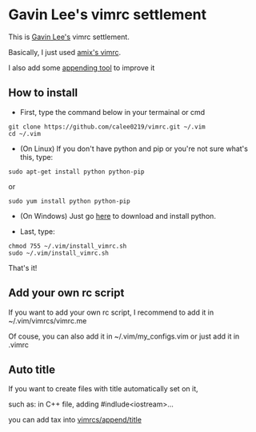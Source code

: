 # Gavin Lee's vimrc settlement

This is [Gavin Lee's](https://github.com/calee0219) vimrc settlement.

Basically, I just used [amix's vimrc](https://github.com/amix/vimrc).

I also add some [appending tool](append) to improve it

## How to install
* First, type the command below in your termainal or cmd
```shell
git clone https://github.com/calee0219/vimrc.git ~/.vim
cd ~/.vim
```

* (On Linux) If you don't have python and pip or you're not sure what's this, type:
```shell
sudo apt-get install python python-pip
```
or
```shell
sudo yum install python python-pip
```

* (On Windows) Just go [here](https://www.python.org/) to download and install python.

* Last, type:
```shell
chmod 755 ~/.vim/install_vimrc.sh
sudo ~/.vim/install_vimrc.sh
```
That's it!

## Add your own rc script

If you want to add your own rc script, I recommend to add it in ~/.vim/vimrcs/vimrc.me

Of couse, you can also add it in ~/.vim/my_configs.vim or just add it in .vimrc

## Auto title

If you want to create files with title automatically set on it,

   such as: in C++ file, adding #indlude\<iostream\>...

you can add tax into [vimrcs/append/title](vimrcs/append/title)
